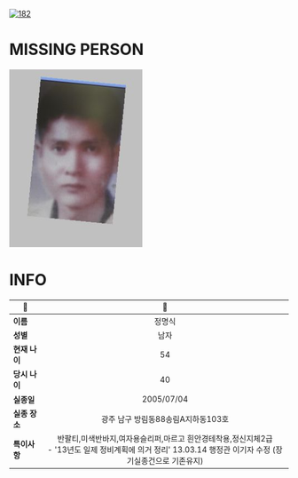 [![182](https://img.shields.io/badge/%EC%8B%A4%EC%A2%85%EC%8B%A0%EA%B3%A0%EB%8A%94%20%EA%B5%AD%EB%B2%88%EC%97%86%EC%9D%B4-182-blue)](http://safe182.go.kr/index.do)

# MISSING PERSON

<img src="./missing_person.jpg">

# INFO

|🔑|💎|
|--|:--:|
|**이름**|정명식|
|**성별**|남자|
|**현재 나이**|54|
|**당시 나이**|40|
|**실종일**|2005/07/04|
|**실종 장소**|광주 남구 방림동88송림A지하동103호|
|**특이사항**|반팔티,미색반바지,여자용슬리퍼,마르고 흰안경테착용,정신지체2급</br>- '13년도 일제 정비계획에 의거 정리' 13.03.14 행정관 이기자 수정 (장기실종건으로 기존유지)|
